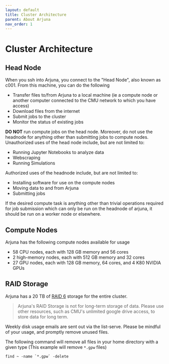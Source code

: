 ```yaml
---
layout: default
title: Cluster Architecture
parent: About Arjuna
nav_order: 1
---
```


# Cluster Architecture

## Head Node

When you ssh into Arjuna, you connect to the "Head Node", also known as c001. From this machine, you
can do the following

- Transfer files to/from Arjuna to a local machine (ie a compute node or another computer connected to the CMU network to which you have access)
- Download files from the internet
- Submit jobs to the cluster
- Monitor the status of existing jobs

**DO NOT** run compute jobs on the head node. Moreover, do not use the headnode for anything other than submitting jobs to compute nodes. Unauthorized uses of the head node include, but are not limited to:
- Running Jupyter Notebooks to analyze data
- Webscraping
- Running Simulations

Authorized uses of the headnode include, but are not limited to:
- Installing software for use on the compute nodes
- Moving data to and from Arjuna
- Submitting jobs

If the desired compute task is anything other than trivial operations required for job submission which can only be run on the headnode of arjuna, it should be run on a worker node or elsewhere.

## Compute Nodes

Arjuna has the following compute nodes available for usage

- 58 CPU nodes, each with 128 GB memory and 56 cores
- 2 high-memory nodes, each with 512 GB memory and 32 cores
- 27 GPU nodes, each with 128 GB memory, 64 cores, and 4 K80 NVIDIA GPUs

## RAID Storage

Arjuna has a 20 TB of [RAID 6] storage for the entire cluster. 

> Arjuna's RAID Storage is not for long-term storage of data. Please use other resources, such as CMU's unlimited google drive access, to store data for long term.

[RAID 6]: https://en.wikipedia.org/wiki/Standard_RAID_levels#RAID_6

Weekly disk usage emails are sent out via the list-serve. Please be mindful
of your usage, and promptly remove unused files.

The following command will remove all files in your home directory with a given
type (This example will remove `*.gpw` files)

```shell
find ~ -name `*.gpw` -delete
```


